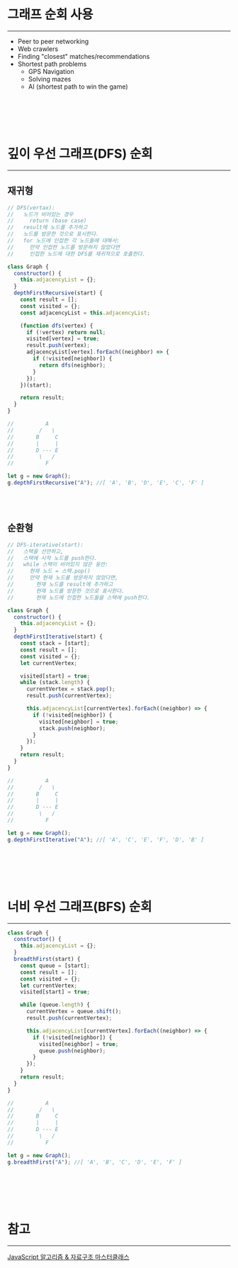 # 그래프 순회 사용

---

- Peer to peer networking
- Web crawlers
- Finding "closest" matches/recommendations
- Shortest path problems
  - GPS Navigation
  - Solving mazes
  - AI (shortest path to win the game)

<br /><br /><br /><br />

# 깊이 우선 그래프(DFS) 순회

---

## 재귀형

```js
// DFS(vertax):
//   노드가 비어있는 경우
//     return (base case)
//   result에 노드를 추가하고
//   노드를 방문한 것으로 표시한다.
//   for 노드에 인접한 각 노드들에 대해서:
//     만약 인접한 노드를 방문하지 않았다면
//     인접한 노드에 대한 DFS를 재귀적으로 호출한다.
```

```js
class Graph {
  constructor() {
    this.adjacencyList = {};
  }
  depthFirstRecursive(start) {
    const result = [];
    const visited = {};
    const adjacencyList = this.adjacencyList;

    (function dfs(vertex) {
      if (!vertex) return null;
      visited[vertex] = true;
      result.push(vertex);
      adjacencyList[vertex].forEach((neighbor) => {
        if (!visited[neighbor]) {
          return dfs(neighbor);
        }
      });
    })(start);

    return result;
  }
}

//          A
//        /   \
//       B     C
//       |     |
//       D --- E
//        \   /
//          F

let g = new Graph();
g.depthFirstRecursive("A"); //[ 'A', 'B', 'D', 'E', 'C', 'F' ]
```

<br /><br />

## 순환형

```js
// DFS-iterative(start):
//   스택을 선언하고,
//   스택에 시작 노드를 push한다.
//   while 스택이 비어있지 않은 동안:
//     현재 노드 = 스택.pop()
//     만약 현재 노드를 방문하지 않았다면,
//       현재 노드를 result에 추가하고
//       현재 노드를 방문한 것으로 표시한다.
//       현재 노드에 인접한 노드들을 스택에 push한다.
```

```js
class Graph {
  constructor() {
    this.adjacencyList = {};
  }
  depthFirstIterative(start) {
    const stack = [start];
    const result = [];
    const visited = {};
    let currentVertex;

    visited[start] = true;
    while (stack.length) {
      currentVertex = stack.pop();
      result.push(currentVertex);

      this.adjacencyList[currentVertex].forEach((neighbor) => {
        if (!visited[neighbor]) {
          visited[neighbor] = true;
          stack.push(neighbor);
        }
      });
    }
    return result;
  }
}

//          A
//        /   \
//       B     C
//       |     |
//       D --- E
//        \   /
//          F

let g = new Graph();
g.depthFirstIterative("A"); //[ 'A', 'C', 'E', 'F', 'D', 'B' ]
```

<br /><br /><br /><br />

# 너비 우선 그래프(BFS) 순회

---

```js
class Graph {
  constructor() {
    this.adjacencyList = {};
  }
  breadthFirst(start) {
    const queue = [start];
    const result = [];
    const visited = {};
    let currentVertex;
    visited[start] = true;

    while (queue.length) {
      currentVertex = queue.shift();
      result.push(currentVertex);

      this.adjacencyList[currentVertex].forEach((neighbor) => {
        if (!visited[neighbor]) {
          visited[neighbor] = true;
          queue.push(neighbor);
        }
      });
    }
    return result;
  }
}

//          A
//        /   \
//       B     C
//       |     |
//       D --- E
//        \   /
//          F

let g = new Graph();
g.breadthFirst("A"); //[ 'A', 'B', 'C', 'D', 'E', 'F' ]
```

<br /><br /><br /><br />

# 참고

---

[JavaScript 알고리즘 & 자료구조 마스터클래스](https://www.udemy.com/course/best-javascript-data-structures/)
